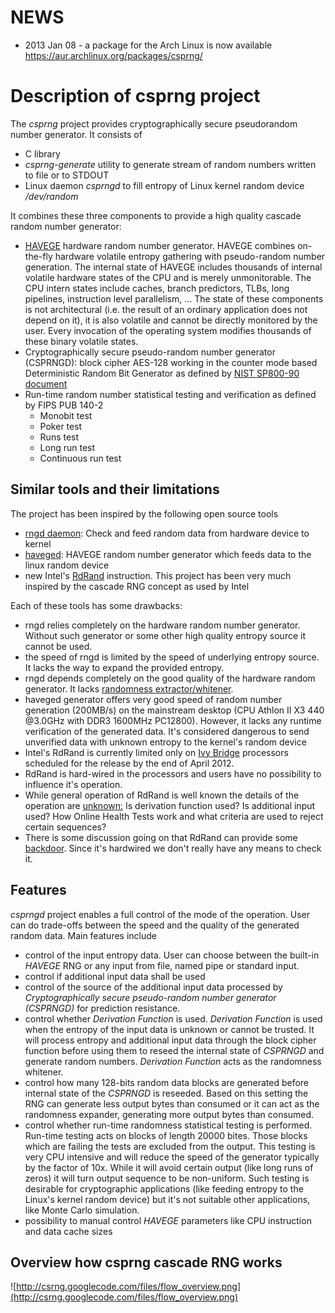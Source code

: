 # NEWS #
  * 2013 Jan 08 - a package for the Arch Linux is now available https://aur.archlinux.org/packages/csprng/
# Description of csprng project #
The _csprng_ project provides cryptographically secure pseudorandom number generator. It consists of
  * C library
  * _csprng-generate_ utility to generate stream of random numbers written to file or to STDOUT
  * Linux daemon _csprngd_ to fill entropy of Linux kernel random device _/dev/random_

It combines these three components to provide a high quality cascade random number generator:
  * [HAVEGE](http://www.irisa.fr/caps/projects/hipsor/) hardware random number generator. HAVEGE combines on-the-fly hardware volatile entropy gathering with pseudo-random number generation. The internal state of HAVEGE includes thousands of internal volatile hardware states of the CPU and is merely unmonitorable. The CPU intern states include caches, branch predictors, TLBs, long pipelines, instruction level parallelism, ... The state of these components is not architectural (i.e. the result of an ordinary application does not depend on it), it is also volatile and cannot be directly monitored by the user. Every invocation of the operating system modifies thousands of these binary volatile states.
  * Cryptographically secure pseudo-random number generator (CSPRNGD): block cipher AES-128 working in the counter mode based Deterministic Random Bit Generator as defined by [NIST SP800-90 document](http://csrc.nist.gov/publications/nistpubs/800-90A/SP800-90A.pdf)
  * Run-time random number statistical testing and verification as defined by FIPS PUB 140-2
    * Monobit test
    * Poker test
    * Runs test
    * Long run test
    * Continuous run test

## Similar tools and their limitations ##
The project has been inspired by the following open source tools
  * [rngd daemon](http://linux.die.net/man/8/rngd): Check and feed random data from hardware device to kernel
  * [haveged](http://www.issihosts.com/haveged/): HAVEGE random number generator which feeds data to the linux random device
  * new Intel's [RdRand](http://en.wikipedia.org/wiki/RdRand) instruction. This project has been very much inspired by the cascade RNG concept as used by Intel

Each of these tools has some drawbacks:
  * rngd relies completely on the hardware random number generator. Without such generator or some other high quality entropy source it cannot be used.
  * the speed of rngd is limited by the speed of underlying entropy source. It lacks the way to expand the provided entropy.
  * rngd depends completely on the good quality of the hardware random generator. It lacks [randomness extractor/whitener](http://en.wikipedia.org/wiki/Randomness_extractor).
  * haveged generator offers very good speed of random number generation (200MB/s) on the mainstream desktop (CPU Athlon II X3 440 @3.0GHz with DDR3 1600MHz PC12800). However, it lacks any runtime verification of the generated data. It's considered dangerous to send unverified data with unknown entropy to the kernel's random device
  * Intel's RdRand is currently limited only on [Ivy Bridge](http://en.wikipedia.org/wiki/Ivy_Bridge_(microarchitecture)) processors scheduled for the release by the end of April 2012.
  * RdRand is hard-wired in the processors and users have no possibility to influence it's operation.
  * While general operation of RdRand is well known the details of the operation are [unknown:](http://software.intel.com/en-us/articles/download-the-latest-bull-mountain-software-implementation-guide/?wapkw=bull+mountain) Is derivation function used? Is additional input used? How Online Health Tests work and what criteria are used to reject certain sequences?
  * There is some discussion going on that RdRand can provide some [backdoor](http://us.generation-nt.com/answer/re-patch-1-2-random-add-support-architectural-random-hooks-help-204273641.html). Since it's hardwired we don't really have any means to check it.

## Features ##
_csprngd_ project enables a full control of the mode of the operation. User can do trade-offs between the speed and the quality of the generated random data. Main features include
  * control of the input entropy data. User can choose between the built-in _HAVEGE_ RNG or any input from file, named pipe or standard input.
  * control if additional input data shall be used
  * control of the source of the additional input data processed by _Cryptographically secure pseudo-random number generator (CSPRNGD)_ for prediction resistance.
  * control whether _Derivation Function_ is used. _Derivation Function_ is used when the entropy of the input data is unknown or cannot be trusted. It will process entropy and additional input data through the block cipher function before using them to reseed the internal state of _CSPRNGD_ and generate random numbers. _Derivation Function_ acts as the randomness whitener.
  * control how many 128-bits random data blocks are generated before internal state of the _CSPRNGD_ is reseeded. Based on this setting the RNG can generate less output bytes than consumed or it can act as the randomness expander, generating more output bytes than consumed.
  * control whether run-time randomness statistical testing is performed. Run-time testing  acts on blocks of length 20000 bites. Those blocks which are failing the tests are excluded from the output. This testing is very CPU intensive and will reduce the speed of the generator typically by the factor of 10x. While it will avoid certain output (like long runs of zeros) it will turn output sequence to be non-uniform. Such testing is desirable for cryptographic applications (like feeding entropy to the Linux's kernel random device) but it's not suitable other applications, like Monte Carlo simulation.
  * possibility to manual control _HAVEGE_ parameters like CPU instruction and data cache sizes

## Overview how csprng cascade RNG works ##
![http://csrng.googlecode.com/files/flow_overview.png](http://csrng.googlecode.com/files/flow_overview.png)